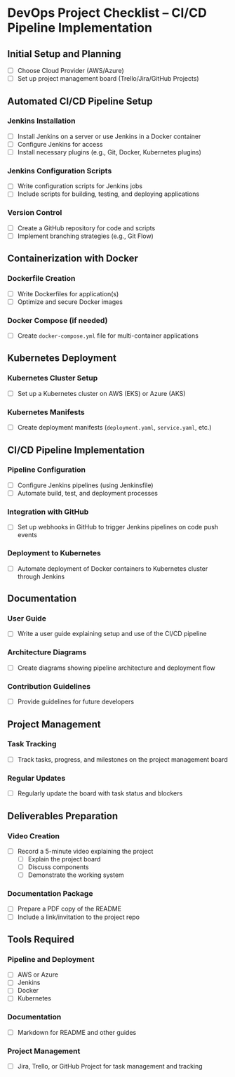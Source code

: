 # DevOps Project Checklist – CI/CD Pipeline Implementation

## Initial Setup and Planning

- [ ] Choose Cloud Provider (AWS/Azure)
- [ ] Set up project management board (Trello/Jira/GitHub Projects)

## Automated CI/CD Pipeline Setup

### Jenkins Installation

- [ ] Install Jenkins on a server or use Jenkins in a Docker container
- [ ] Configure Jenkins for access
- [ ] Install necessary plugins (e.g., Git, Docker, Kubernetes plugins)

### Jenkins Configuration Scripts

- [ ] Write configuration scripts for Jenkins jobs
- [ ] Include scripts for building, testing, and deploying applications

### Version Control

- [ ] Create a GitHub repository for code and scripts
- [ ] Implement branching strategies (e.g., Git Flow)

## Containerization with Docker

### Dockerfile Creation

- [ ] Write Dockerfiles for application(s)
- [ ] Optimize and secure Docker images

### Docker Compose (if needed)

- [ ] Create `docker-compose.yml` file for multi-container applications

## Kubernetes Deployment

### Kubernetes Cluster Setup

- [ ] Set up a Kubernetes cluster on AWS (EKS) or Azure (AKS)

### Kubernetes Manifests

- [ ] Create deployment manifests (`deployment.yaml`, `service.yaml`, etc.)

## CI/CD Pipeline Implementation

### Pipeline Configuration

- [ ] Configure Jenkins pipelines (using Jenkinsfile)
- [ ] Automate build, test, and deployment processes

### Integration with GitHub

- [ ] Set up webhooks in GitHub to trigger Jenkins pipelines on code push events

### Deployment to Kubernetes

- [ ] Automate deployment of Docker containers to Kubernetes cluster through Jenkins

## Documentation

### User Guide

- [ ] Write a user guide explaining setup and use of the CI/CD pipeline

### Architecture Diagrams

- [ ] Create diagrams showing pipeline architecture and deployment flow

### Contribution Guidelines

- [ ] Provide guidelines for future developers

## Project Management

### Task Tracking

- [ ] Track tasks, progress, and milestones on the project management board

### Regular Updates

- [ ] Regularly update the board with task status and blockers

## Deliverables Preparation

### Video Creation

- [ ] Record a 5-minute video explaining the project
  - [ ] Explain the project board
  - [ ] Discuss components
  - [ ] Demonstrate the working system

### Documentation Package

- [ ] Prepare a PDF copy of the README
- [ ] Include a link/invitation to the project repo

## Tools Required

### Pipeline and Deployment

- [ ] AWS or Azure
- [ ] Jenkins
- [ ] Docker
- [ ] Kubernetes

### Documentation

- [ ] Markdown for README and other guides

### Project Management

- [ ] Jira, Trello, or GitHub Project for task management and tracking
